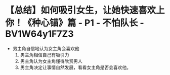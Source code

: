 # 【总结】如何吸引女生，让她快速喜欢上你！《种心锚》篇 - P1 - 不怕队长 - BV1W64y1F7Z3

-   男主角自信地认为女主角会喜欢他
    1.  男主角相信自己有吸引力
    2.  男主角认为女主角懂得欣赏男人
    3.  男主角决定让事情自然发展，看看女主角是否会喜欢他。